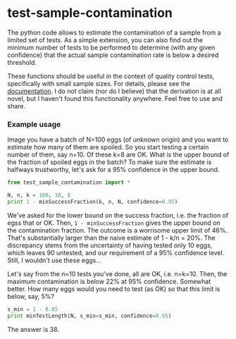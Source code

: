 test-sample-contamination
=========================

The python code allows to estimate the contamination of a sample from a limited set of tests. As a simple extension, you can also find out the minimum number of tests to be performed to determine (with any given confidence) that the actual sample contamination rate is below a desired threshold.

These functions should be useful in the context of quality control tests, specifically with small sample sizes. For details, please see the [documentation](doc/test_sample_contamination.pdf). I do not claim (nor do I believe) that the derivation is at all novel, but I haven't found this functionality anywhere. Feel free to use and share.

### Example usage

Image you have a batch of N=100 eggs (of unknown origin) and you want to estimate how many of them are spoiled. So you start testing a certain number of them, say n=10. Of these k=8 are OK. What is the upper bound of the fraction of spoiled eggs in the batch? To make sure the estimate is halfways trustworthy, let's ask for a 95% confidence in the upper bound.

```python
from test_sample_contamination import *

N, n, k = 100, 10, 8
print 1 - minSuccessFraction(k, n, N, confidence=0.95)
```

We've asked for the lower bound on the success fraction, i.e. the fraction of egss that or OK. Then, `1 - minSuccessFraction` gives the upper bound on the contamination fraction. The outcome is a worrisome upper limit of 46%. That's substantially larger than the naive estimate of 1 - k/n = 20%. The discrepancy stems from the uncertainty of having tested only 10 eggs, which leaves 90 untested, and our requirement of a 95% confidence level. Still, I wouldn't use these eggs... 

Let's say from the n=10 tests you've done, all are OK, i.e. n=k=10. Then, the maximum contamination is below 22% at 95% confidence. Somewhat better. How many eggs would you need to test (as OK) so that this limit is below, say, 5%?

```python
s_min = 1 - 0.05
print minTestLength(N, s_min=s_min, confidence=0.95)
```

The answer is 38. 
